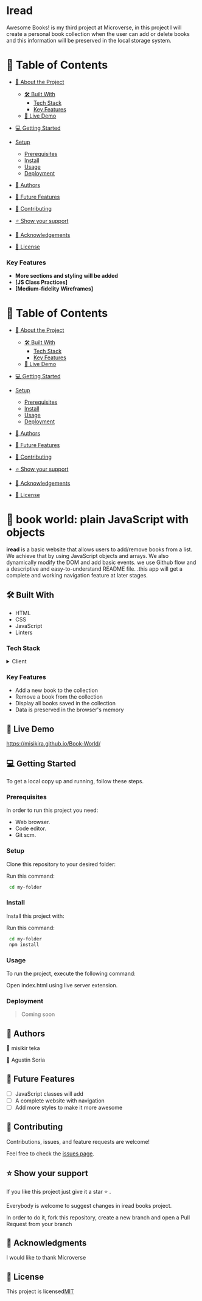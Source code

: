 # Iread
Awesome Books! is my third project at Microverse, in this project I will create a personal book collection when the user can add or delete books and this information will be preserved in the local storage system.

# 📗 Table of Contents

- [📖 About the Project](#about-project)
  - [🛠 Built With](#built-with)
    - [Tech Stack](#tech-stack)
    - [Key Features](#key-features)
  - [🚀 Live Demo](#live-demo)
- [💻 Getting Started](#getting-started)
- [Setup](#setup)
  - [Prerequisites](#prerequisites)
  - [Install](#install)
  - [Usage](#usage)
  - [Deployment](#deployment)
- [👥 Authors](#authors)

- [🔭 Future Features](#future-features)

- [🤝 Contributing](#contributing)

- [⭐️ Show your support](#support)
 
- [🙏 Acknowledgements](#acknowledgements)

- [📝 License](#license)

### Key Features <a name="key-features"></a>
- **More sections and styling will be added**
- **[JS Class Practices]**
- **[Medium-fidelity Wireframes]**

# 📗 Table of Contents

- [📖 About the Project](#about-project)
  - [🛠 Built With](#built-with)
    - [Tech Stack](#tech-stack)
    - [Key Features](#key-features)
  - [🚀 Live Demo](#live-demo)
- [💻 Getting Started](#getting-started)
- [Setup](#setup)
  - [Prerequisites](#prerequisites)
  - [Install](#install)
  - [Usage](#usage)
  - [Deployment](#deployment)
- [👥 Authors](#authors)

- [🔭 Future Features](#future-features)

- [🤝 Contributing](#contributing)

- [⭐️ Show your support](#support)
 
- [🙏 Acknowledgements](#acknowledgements)

- [📝 License](#license)


# 📖  book world: plain JavaScript with objects <a name="about-project"></a>

**iread** is a basic website that allows users to add/remove books from a list. We achieve that by using JavaScript objects and arrays. We also dynamically modify the DOM and add basic events. we use Github flow and a descriptive and easy-to-understand README file.
.this app will get a complete and working navigation feature at later stages.

## 🛠 Built With <a name="built-with"></a>

- HTML
- CSS
- JavaScript
- Linters

### Tech Stack <a name="tech-stack"></a>

<details>
    <summary>Client</summary>
        <ul>
            <li><a  href="https://developer.mozilla.org/en-US/docs/Web/HTML">HTML</a></li>
        </ul>
        <ul>
            <li><a  href="https://developer.mozilla.org/en-US/docs/Web/CSS">CSS</a></li>
        </ul>
        <ul>
            <li><a  href="https://developer.mozilla.org/en-US/docs/Web/JavaScript">Javascript</a></li>
        </ul>
</details>

### Key Features <a name="key-features"></a>

-  Add a new book to the collection
-  Remove a book from the collection
-  Display all books saved in the collection
-  Data is preserved in the browser's memory

## 🚀 Live Demo <a name="live-demo"></a>
https://misikira.github.io/Book-World/


## 💻 Getting Started <a name="getting-started"></a>

To get a local copy up and running, follow these steps.

### Prerequisites

In order to run this project you need:

- Web browser.
- Code editor.
- Git scm.

### Setup

Clone this repository to your desired folder:

Run this command: 

```sh
 cd my-folder

```
### Install

Install this project with:

Run this command:

```sh
 cd my-folder
 npm install
```
### Usage

To run the project, execute the following command:

Open index.html using live server extension.

### Deployment

> Coming soon

## 👥 Authors <a name="getting-started"></a>

👤 misikir teka

👤 Agustin Soria


 

## 🔭 Future Features <a name="future-features"></a>

- [ ] JavaScript classes will add
- [ ] A complete website with navigation
- [ ] Add more styles to make it more awesome

## 🤝 Contributing <a name="contributing"></a>

Contributions, issues, and feature requests are welcome!

Feel free to check the [issues page](../../issues/).

## ⭐️ Show your support <a name="support"></a>

If you like this project just give it a star ⭐️ .

Everybody is welcome to suggest changes in iread books project.

In order to do it, fork this repository, create a new branch and open a Pull Request from your branch

## 🙏 Acknowledgments <a name="acknowledgements"></a>

I would like to thank Microverse

## 📝 License <a name="license"></a>

This project is licensed<a  href="https://choosealicense.com/licenses/mit/">MIT</a>


